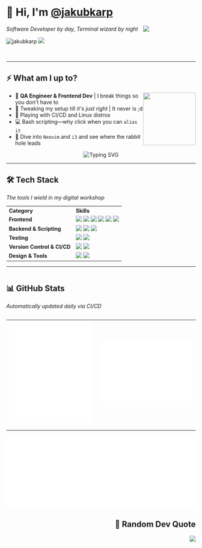 # 🌊 Hi, I'm [@jakubkarp](https://github.com/qunikarp)

<img align="right" src="https://media4.giphy.com/media/HzPtbOKyBoBFsK4hyc/giphy.gif?cid=ecf05e477gt5fhtnhlu49018476utwy5iw23n5dvrowmq5j4&ep=v1_gifs_search&rid=giphy.gif&ct=g" width="140"/>

<p><i>Software Developer by day, Terminal wizard by night</i></p>

<img src="https://komarev.com/ghpvc/?username=qunikarp&label=Profile%20views&color=0e75b6&style=flat" alt="jakubkarp" />

<a href="https://www.linkedin.com/in/jakub-karp/">
  <img src="https://img.shields.io/badge/LinkedIn-0077B5?style=for-the-badge&logo=linkedin&logoColor=white"/>
</a>

&nbsp;
<hr>

## ⚡ What am I up to?

<img align="right" src="https://media.giphy.com/media/v1.Y2lkPTc5MGI3NjExZmIwNnBqbTRncWE5dGJldW1ucWh0cHpxYnY0czlmeWxrbjZoc2R1MCZlcD12MV9pbnRlcm5hbF9naWZfYnlfaWQmY3Q9Zw/juua9i2c2fA0AIp2iq/giphy.gif" width="140" height="140" />

- 🚀 **QA Engineer & Frontend Dev** | I break things so you don't have to
- 🎨 Tweaking my setup till *it's just right* | It never is ;d
- 🤖 Playing with CI/CD and Linux distros
- 💻 Bash scripting—why click when you can `alias it`
- 🌊 Dive into `Neovim` and `i3` and see where the rabbit hole leads

<div align="center">
  <img src="https://readme-typing-svg.herokuapp.com?font=Fira+Code&pause=1000&color=0969DA&center=true&vCenter=true&width=435&lines=Always+learning;Automating+all+the+things;Terminal+over+GUI+anyday" alt="Typing SVG" />
</div>

<hr>

## 🛠️ Tech Stack

<p align="left"><i>The tools I wield in my digital workshop</i></p>

<table>
  <tr>
    <th align="left">Category</th>
    <th align="left">Skills</th>
  </tr>
  <tr>
    <td><b>Frontend</b></td>
    <td>
      <img src="https://img.shields.io/badge/JavaScript-808080?style=for-the-badge&logo=javascript&logoColor=white" />
      <img src="https://img.shields.io/badge/TypeScript-808080?style=for-the-badge&logo=typescript&logoColor=white" />
      <img src="https://img.shields.io/badge/React-808080?style=for-the-badge&logo=react&logoColor=white" />
      <img src="https://img.shields.io/badge/SolidJS-808080?style=for-the-badge&logo=solidjs&logoColor=white" />
      <img src="https://img.shields.io/badge/TailwindCSS-808080?style=for-the-badge&logo=tailwindcss&logoColor=white" />
      <img src="https://img.shields.io/badge/Sass-808080?style=for-the-badge&logo=sass&logoColor=white" />
    </td>
  </tr>
  <tr>
    <td><b>Backend & Scripting</b></td>
    <td>
      <img src="https://img.shields.io/badge/Node.js-808080?style=for-the-badge&logo=node.js&logoColor=white" />
      <img src="https://img.shields.io/badge/Bash-808080?style=for-the-badge&logo=gnu-bash&logoColor=white" />
      <img src="https://img.shields.io/badge/Ansible-808080?style=for-the-badge&logo=ansible&logoColor=white" />
    </td>
  </tr>
  <tr>
    <td><b>Testing</b></td>
    <td>
      <img src="https://img.shields.io/badge/Cypress-808080?style=for-the-badge&logo=cypress&logoColor=white" />
      <img src="https://img.shields.io/badge/Testing%20Library-808080?style=for-the-badge&logo=testing-library&logoColor=white" />
    </td>
  </tr>
  <tr>
    <td><b>Version Control & CI/CD</b></td>
    <td>
      <img src="https://img.shields.io/badge/Git-808080?style=for-the-badge&logo=git&logoColor=white" />
      <img src="https://img.shields.io/badge/GitHub%20Actions-808080?style=for-the-badge&logo=github-actions&logoColor=white" />
    </td>
  </tr>
  <tr>
    <td><b>Design & Tools</b></td>
    <td>
      <img src="https://img.shields.io/badge/Figma-808080?style=for-the-badge&logo=figma&logoColor=white" />
      <img src="https://img.shields.io/badge/Adobe%20Lightroom-808080?style=for-the-badge&logo=adobe-lightroom&logoColor=white" />
    </td>
  </tr>
</table>

<hr>

<div style="display: flex; justify-content: space-between; align-items: center;">
  <div style="flex: 1;">
    <h2>📊 GitHub Stats</h2>
    <p><i>Automatically updated daily via CI/CD</i></p>
  </div>
</div>

| ![Metrics](https://github.com/fn-jakubkarp/fn-jakubkarp/blob/main/github-metrics.svg) | ![Achivements](https://github.com/fn-jakubkarp/fn-jakubkarp/blob/main/metrics.plugin.achivements.svg) |
|---|---

<hr>
<p align="left">
  <img src="https://github.com/fn-jakubkarp/fn-jakubkarp/blob/main/metrics.plugin.rss.svg">
</p>

      
<div style="flex: 1; text-align: right;">
    <h2>💭 Random Dev Quote</h2>
    <div style="flex: 1; min-width: 300px; text-align: right;">
    <img src="https://quotes-github-readme.vercel.app/api?type=horizontal&theme=dark" />
    </div>
  </div>
